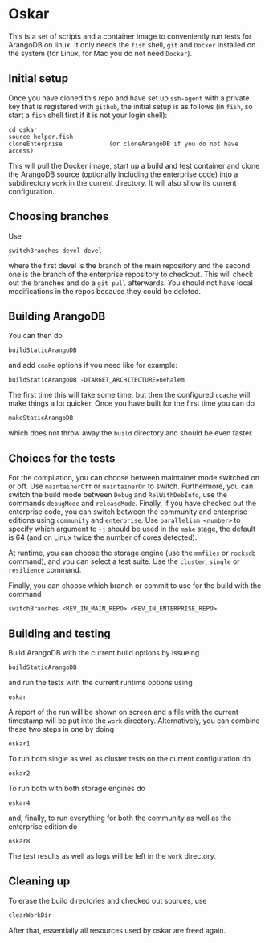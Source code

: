 # Oskar

This is a set of scripts and a container image to conveniently run
tests for ArangoDB on linux. It only needs the `fish` shell, `git` and 
`Docker` installed on the system (for Linux, for Mac you do not need
`Docker`).

## Initial setup

Once you have cloned this repo and have set up `ssh-agent` with a
private key that is registered with `github`, 
the initial setup is as follows (in `fish`, so start a `fish` shell
first if it is not your login shell):

    cd oskar
    source helper.fish
    cloneEnterprise             (or cloneArangoDB if you do not have access)
    
This will pull the Docker image, start up a build and test container
and clone the ArangoDB source (optionally including the enterprise code)
into a subdirectory `work` in the current directory. It will also show
its current configuration.

## Choosing branches

Use

    switchBranches devel devel

where the first devel is the branch of the main repository and the
second one is the branch of the enterprise repository to checkout. This
will check out the branches and do a `git pull` afterwards. You should
not have local modifications in the repos because they could be deleted.

## Building ArangoDB

You can then do

    buildStaticArangoDB

and add `cmake` options if you need like for example:

    buildStaticArangoDB -DTARGET_ARCHITECTURE=nehalem

The first time this will take some time, but then the configured
`ccache` will make things a lot quicker. Once you have built for the
first time you can do

    makeStaticArangoDB

which does not throw away the `build` directory and should be even
faster.
 
## Choices for the tests

For the compilation, you can choose between maintainer mode switched on or
off. Use `maintainerOff` or `maintainerOn` to switch. Furthermore, you can
switch the build mode between `Debug` and `RelWithDebInfo`, use the commands
`debugMode` and `releaseMode`. Finally, if you have checked out the
enterprise code, you can switch between the community and enterprise
editions using `community` and `enterprise`. Use `parallelism <number>`
to specify which argument to `-j` should be used in the `make` stage,
the default is 64 (and on Linux twice the number of cores detected).

At runtime, you can choose the storage engine (use the `mmfiles` or
`rocksdb` command), and you can select a test suite. Use the `cluster`,
`single` or `resilience` command.

Finally, you can choose which branch or commit to use for the build
with the command

    switchBranches <REV_IN_MAIN_REPO> <REV_IN_ENTERPRISE_REPO>

## Building and testing

Build ArangoDB with the current build options by issueing

    buildStaticArangoDB

and run the tests with the current runtime options using

    oskar

A report of the run will be shown on screen and a file with the current
timestamp will be put into the `work` directory. Alternatively, you can
combine these two steps in one by doing

    oskar1

To run both single as well as cluster tests on the current configuration
do

    oskar2

To run both with both storage engines do

    oskar4

and, finally, to run everything for both the community as well as the
enterprise edition do

    oskar8

The test results as well as logs will be left in the `work` directory.

## Cleaning up

To erase the build directories and checked out sources, use

    clearWorkDir

After that, essentially all resources used by oskar are freed again.
